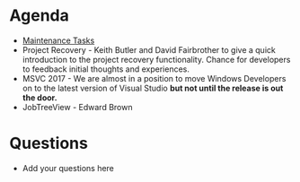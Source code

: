 Agenda
======

* [Maintenance Tasks](https://github.com/mantidproject/documents/blob/master/Project-Management/TechnicalSteeringCommittee/reports/MaintenanceTasks.md)
* Project Recovery - Keith Butler and David Fairbrother to give a quick introduction to the project recovery functionality. Chance for developers to feedback initial thoughts and experiences.
* MSVC 2017 - We are almost in a position to move Windows Developers on to the latest version of Visual Studio **but not until the release is out the door.**
* JobTreeView - Edward Brown

Questions
=========

* Add your questions here
